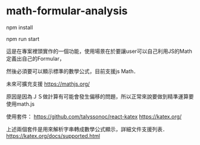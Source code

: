 # math-formular-analysis


npm install 

npm run start

這是在專案裡頭實作的一個功能，使用場景在於要讓user可以自己利用JS的Math定義出自己的Formular，

然後必須要可以顯示標準的數學公式，目前支援js Math． 

未來可擴充支援
https://mathjs.org/

原因是因為ＪＳ做計算有可能會發生偏移的問題，所以正常來說要做到精準運算要使用math.js

使用套件：
https://github.com/talyssonoc/react-katex
https://katex.org/

上述兩個套件是用來解析字串轉成數學公式顯示，詳細文件支援列表．
https://katex.org/docs/supported.html

